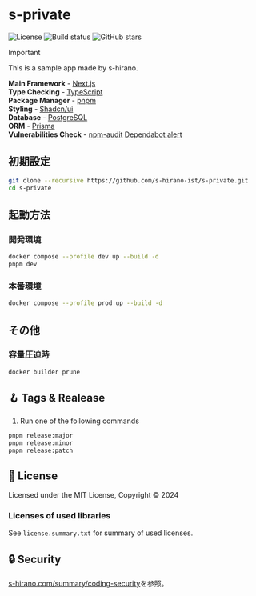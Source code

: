# s-private

![License](https://img.shields.io/badge/license-MIT-blue)
![Build status](https://img.shields.io/github/actions/workflow/status/s-hirano-ist/s-private/build.yaml?branch=main)
![GitHub stars](https://img.shields.io/github/stars/s-hirano-ist/s-private.svg)

> [!IMPORTANT]
> This is a sample app made by s-hirano.

**Main Framework** - [Next.js](https://nextjs.org/)  
**Type Checking** - [TypeScript](https://www.typescriptlang.org/)  
**Package Manager** - [pnpm](https://pnpm.io/)  
**Styling** - [Shadcn/ui](https://ui.shadcn.com/)  
**Database** - [PostgreSQL](https://www.postgresql.org/)  
**ORM** - [Prisma](https://www.prisma.io/)  
**Vulnerabilities Check** - [npm-audit](https://docs.npmjs.com/cli/v10/commands/npm-audit)  [Dependabot alert](https://docs.github.com/ja/code-security/dependabot/dependabot-alerts/about-dependabot-alerts)  

## 初期設定

```bash
git clone --recursive https://github.com/s-hirano-ist/s-private.git
cd s-private
```

## 起動方法

### 開発環境

```bash
docker compose --profile dev up --build -d
pnpm dev
```

### 本番環境

```bash
docker compose --profile prod up --build -d
```

## その他

### 容量圧迫時

```bash
docker builder prune
```

## 🪝 Tags & Realease

1. Run one of the following commands

```bash
pnpm release:major
pnpm release:minor
pnpm release:patch
```

## 📜 License

Licensed under the MIT License, Copyright © 2024

### Licenses of used libraries

See `license.summary.txt` for summary of used licenses.

## 🔒 Security

[s-hirano.com/summary/coding-security](https://s-hirano.com/summary/coding-security)を参照。
